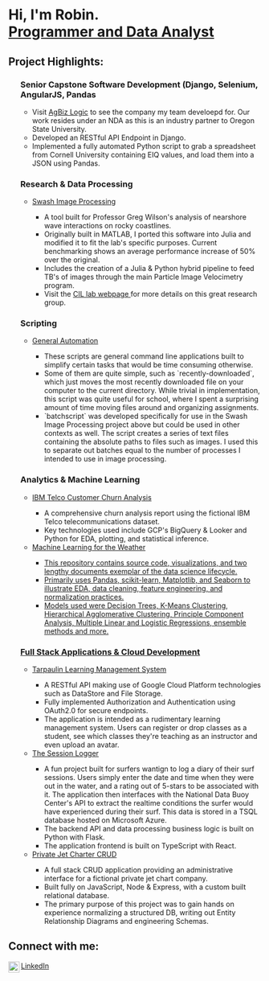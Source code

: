 <h1>Hi, I'm Robin.<br/><a href="https://github.com/shindelr">Programmer and Data Analyst</a></h1>

<h2>Project Highlights:</h2>
<ul>
  
  <h3>Senior Capstone Software Development (Django, Selenium, AngularJS, Pandas</h3>
    <ul>
      <li>Visit <a href="https://www.agbizlogic.com">AgBiz Logic</a> to see the company my team develoepd for. Our work resides under an NDA as this is an industry partner to                 Oregon State University.</li>
      <li>Developed an RESTful API Endpoint in Django.</li>
      <li>Implemented a fully automated Python script to grab a spreadsheet from Cornell University containing EIQ values, and load them into a JSON using Pandas.</li>
    </ul>
    
  <h3>Research & Data Processing</h3>
    <ul> 
      <li> <a href="https://github.com/shindelr/Nearshore-PIV">Swash Image Processing</a></li>
      <ul>
        <li> A tool built for Professor Greg Wilson's analysis of nearshore wave interactions on rocky coastlines. </li>
        <li> Originally built in MATLAB, I ported this software into Julia and modified it to fit the lab's specific purposes. Current benchmarking shows an average performance
        increase of 50% over the original. </li>
        <li> Includes the creation of a Julia & Python hybrid pipeline to feed TB's of images through the main Particle Image Velocimetry program.</li>
        <li> Visit the <a href="https://blogs.oregonstate.edu/wilsonlab/"> CIL lab webpage </a> for more details on this great research group. </li>
      </ul>           
    </ul>

  <h3>Scripting</h3>
    <ul>
      <li> <a href="https://github.com/shindelr/scripts"> General Automation </a> </li>
      <ul>
        <li> These scripts are general command line applications built to simplify certain tasks that would be time consuming otherwise. </li>
          <li>Some of them are quite simple, such as `recently-downloaded`, which just moves the most  recently downloaded file on your computer to the current directory. 
          While trivial in implementation, this script was quite useful for school, where I spent a surprising amount of time moving files around and organizing assignments.</li>
          <li> `batchscript` was developed specifically for use in the Swash Image Processing project above but could be used in other contexts as well. The script creates a series of text files containing the absolute paths to files such as images. I used this to separate out batches equal to the number of processes I intended to use in image processing.   </li>
      </ul>
    </ul>
    
  <h3>Analytics & Machine Learning</h3>
    <ul>
    <li><a href="https://github.com/shindelr/churn-analysis-406"> IBM Telco Customer Churn Analysis </a></li>
      <ul>
        <li>A comprehensive churn analysis report using the fictional IBM Telco telecommunications dataset.</li>
        <li>Key technologies used include GCP's BigQuery & Looker and Python for EDA, plotting, and statistical inference.</li>
      </ul>
    <li><a href="https://github.com/shindelr/weather-ml-report"> Machine Learning for the Weather</li>
      <ul>
        <li> This repository contains source code, visualizations, and two lengthy documents exemplar of the data science lifecycle.</li>
        <li> Primarily uses Pandas, scikit-learn, Matplotlib, and Seaborn to illustrate EDA, data cleaning, feature engineering, and normalization practices.</li>
        <li> Models used were Decision Trees, K-Means Clustering, Hierarchical Agglomerative Clustering, Principle Component Analysis, Multiple Linear and Logistic Regressions, ensemble methods and more.</li>
      </ul>
    </ul>
    
  <h3>Full Stack Applications & Cloud Development</h3>
    <ul>
      <li><a href="https://github.com/shindelr/gcp-tarpaulin"> Tarpaulin Learning Management System </a></li>
        <ul>
          <li> A RESTful API making use of Google Cloud Platform technologies such as DataStore and File Storage.</li>
          <li> Fully implemented Authorization and Authentication using OAuth2.0 for secure endpoints.</li>
          <li> The application is intended as a rudimentary learning management system. Users can register or drop classes as a student, see which classes they're teaching as an instructor and even upload an avatar.</li>
        </ul>
      <li><a href="https://github.com/shindelr/Session-Logger"> The Session Logger </a></li>
        <ul>
          <li> A fun project built for surfers wantign to log a diary of their surf sessions. Users simply enter the date and time when they were out in the water, and a rating out of 5-stars to be associated with it. The application then interfaces with the National Data Buoy Center's API to extract the realtime conditions the surfer would have experienced during their surf. This data is stored in a TSQL database hosted on Microsoft Azure.</li>
          <li>The backend API and data processing business logic is built on Python with Flask.</li>
          <li>The application frontend is built on TypeScript with React.</li>
        </ul>
      <li><a href="https://github.com/shindelr/TheAviators"> Private Jet Charter CRUD </a></li>
        <ul>
          <li> A full stack CRUD application providing an administrative interface for a fictional private jet chart company. </li>
          <li> Built fully on JavaScript, Node & Express, with a custom built relational database.</li>
          <li> The primary purpose of this project was to gain hands on experience normalizing a structured DB, writing out Entity Relationship Diagrams and engineering Schemas.</li>
        </ul>
    </ul>
    
  
</ul>
<h2>Connect with me:</h2>
<img align="left" alt="RobinShindelman | LinkedIn" width="22px" src="https://cdn.jsdelivr.net/npm/simple-icons@v3/icons/linkedin.svg" /><a href="https://www.linkedin.com/in/robin-shindelman-a27425264/"> LinkedIn </a>

<!--
**shindelr/shindelr** is a ✨ _special_ ✨ repository because its `README.md` (this file) appears on your GitHub profile.
-->
